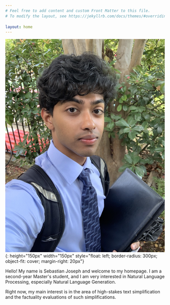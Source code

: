 ```yaml
---
# Feel free to add content and custom Front Matter to this file.
# To modify the layout, see https://jekyllrb.com/docs/themes/#overriding-theme-defaults

layout: home
---
```


![profile](/IMG_3386.jpg){: height="150px" width="150px" style="float: left; border-radius: 300px; object-fit: cover; margin-right: 20px"}

Hello! My name is Sebastian Joseph and welcome to my homepage. I am a second-year Master's student, and I am very interested in Natural Language Processing, especially Natural Language Generation. 

Right now, my main interest is in the area of high-stakes text simplification and the factuality evaluations of such simplifications. 
